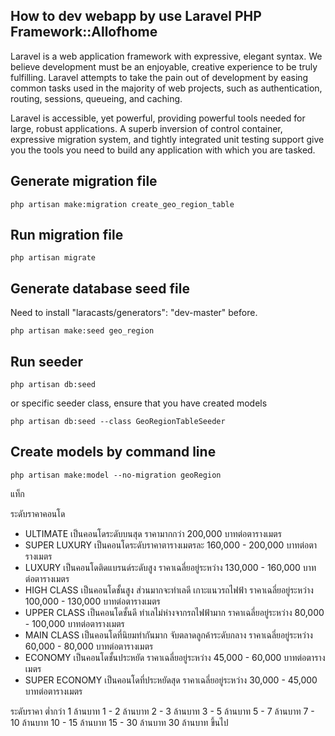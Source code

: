 ## How to dev webapp by use Laravel PHP Framework::Allofhome

Laravel is a web application framework with expressive, elegant syntax. We believe development must be an enjoyable, creative experience to be truly fulfilling. Laravel attempts to take the pain out of development by easing common tasks used in the majority of web projects, such as authentication, routing, sessions, queueing, and caching.

Laravel is accessible, yet powerful, providing powerful tools needed for large, robust applications. A superb inversion of control container, expressive migration system, and tightly integrated unit testing support give you the tools you need to build any application with which you are tasked.

## Generate migration file

```
php artisan make:migration create_geo_region_table
```

## Run migration file

```
php artisan migrate
```

## Generate database seed file
Need to install "laracasts/generators": "dev-master" before.

```
php artisan make:seed geo_region
```


## Run seeder

```
php artisan db:seed
```
or specific seeder class, ensure that you have created models
```
php artisan db:seed --class GeoRegionTableSeeder

```

## Create models by command line
```
php artisan make:model --no-migration geoRegion
```

แท็ก

ระดับราคาคอนโด
- ULTIMATE เป็นคอนโดระดับบนสุด ราคามากกว่า 200,000 บาทต่อตารางเมตร
- SUPER LUXURY เป็นคอนโดระดับราคาตารางเมตรละ 160,000 - 200,000 บาทต่อตารางเมตร
- LUXURY เป็นคอนโดติดแบรนด์ระดับสูง ราคาเฉลี่ยอยู่ระหว่าง 130,000 - 160,000 บาทต่อตารางเมตร
- HIGH CLASS เป็นคอนโดชั้นสูง ส่วนมากจะทำเลดี เกาะแนวรถไฟฟ้า ราคาเฉลี่ยอยู่ระหว่าง 100,000 - 130,000 บาทต่อตารางเมตร
- UPPER CLASS เป็นคอนโดชั้นดี ทำเลไม่ห่างจากรถไฟฟ้ามาก ราคาเฉลี่ยอยู่ระหว่าง 80,000 - 100,000 บาทต่อตารางเมตร
- MAIN CLASS เป็นคอนโดที่นิยมทำกันมาก จับตลาดลูกค้าระดับกลาง ราคาเฉลี่ยอยู่ระหว่าง 60,000 - 80,000 บาทต่อตารางเมตร
- ECONOMY เป็นคอนโดชั้นประหยัด ราคาเฉลี่ยอยู่ระหว่าง 45,000 - 60,000 บาทต่อตารางเมตร
- SUPER ECONOMY เป็นคอนโดที่ประหยัดสุด ราคาเฉลี่ยอยู่ระหว่าง 30,000 - 45,000 บาทต่อตารางเมตร

ระดับราคา
ต่ำกว่า 1 ล้านบาท
1 - 2 ล้านบาท
2 - 3 ล้านบาท
3 - 5 ล้านบาท
5 - 7 ล้านบาท
7 - 10 ล้านบาท
10 - 15 ล้านบาท
15 - 30 ล้านบาท
30 ล้านบาท ขึ้นไป


